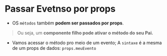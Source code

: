 # Passar Evetnso por props

- OS ``métodos`` também **podem ser passados por props**.
> Ou seja, um **componente filho pode ativar o método do seu Pai.**
- Vamos acessar o método pro meio de um evento;
A ``sintaxe`` é a mesma de um props de dados: ``props.meuEvento``
